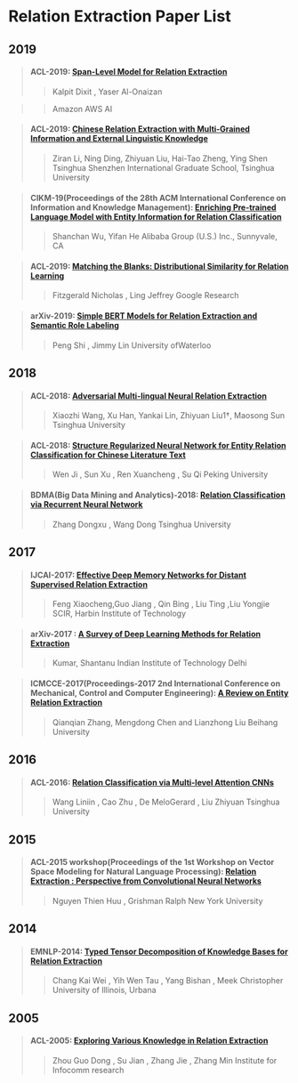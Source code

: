 # Relation Extraction Paper List

## 2019

>#### ACL-2019: [Span-Level Model for Relation Extraction](./paper/SLM-ACL-19.pdf)
>>Kalpit Dixit , Yaser Al-Onaizan 

>>Amazon AWS AI


>#### ACL-2019: [Chinese Relation Extraction with Multi-Grained Information and External Linguistic Knowledge](./paper/CRE-ACL-2019.pdf)
>>Ziran Li, Ning Ding, Zhiyuan Liu, Hai-Tao Zheng, Ying Shen
>>Tsinghua Shenzhen International Graduate School, Tsinghua University

>#### CIKM-19(Proceedings of the 28th ACM International Conference on Information and Knowledge Management): [Enriching Pre-trained Language Model with Entity Information for Relation Classification](./paper/EPT-CIKM-2019.pdf)
>>Shanchan Wu, Yifan He
>>Alibaba Group (U.S.) Inc., Sunnyvale, CA

>#### ACL-2019: [Matching the Blanks: Distributional Similarity for Relation Learning](./paper/MMBD-ACL-2019.pdf)
>>Fitzgerald Nicholas , Ling Jeffrey
>>Google Research

>#### arXiv-2019: [Simple BERT Models for Relation Extraction and Semantic Role Labeling](./paper/SBM-Arxiv-2019.pdf)
>>Peng Shi , Jimmy Lin
>>University ofWaterloo


## 2018
>#### ACL-2018: [Adversarial Multi-lingual Neural Relation Extraction](./paper/AMN-ACL-2018.pdf)
>>Xiaozhi Wang, Xu Han, Yankai Lin, Zhiyuan Liu1†, Maosong Sun
>>Tsinghua University

>#### ACL-2018: [Structure Regularized Neural Network for Entity Relation Classification for Chinese Literature Text](./paper/SRN-ACL-2018.pdf)
>>Wen Ji , Sun Xu , Ren Xuancheng , Su Qi
>>Peking University

>####  BDMA(Big Data Mining and Analytics)-2018: [Relation Classification via Recurrent Neural Network](./paper/RCR-BDMA-2018.pdf)
>>Zhang Dongxu , Wang Dong
>>Tsinghua University


## 2017
>#### IJCAI-2017: [Effective Deep Memory Networks for Distant Supervised Relation Extraction](./paper/EDM-IJCAI-2017.pdf)
>> Feng Xiaocheng,Guo Jiang , Qin Bing , Liu Ting ,Liu Yongjie
>> SCIR, Harbin Institute of Technology

>#### arXiv-2017 : [A Survey of Deep Learning Methods for Relation Extraction](./paper/ASD-ARXIV-2017.pdf)
>>Kumar, Shantanu
>>Indian Institute of Technology Delhi

>#### ICMCCE-2017(Proceedings-2017 2nd International Conference on Mechanical, Control and Computer Engineering): [A Review on Entity Relation Extraction](./paper/ARE-ICMCCE-2017.pdf)
>>Qianqian Zhang, Mengdong Chen and Lianzhong Liu
>>Beihang University

## 2016
>#### ACL-2016: [Relation Classification via Multi-level Attention CNNs](./paper/RCM-ACL-2016.pdf)
>>Wang Liniin , Cao Zhu , De MeloGerard , Liu Zhiyuan
>> Tsinghua University

## 2015

>#### ACL-2015 workshop(Proceedings of the 1st Workshop on Vector Space Modeling for Natural Language Processing): [Relation Extraction : Perspective from Convolutional Neural Networks](./paper/REP-ACL-2015.pdf)
>>Nguyen Thien Huu , Grishman Ralph
>>New York University


## 2014
>#### EMNLP-2014: [Typed Tensor Decomposition of Knowledge Bases for Relation Extraction](./paper/TTD-EMNLP-2014.pdf)
>>Chang Kai Wei , Yih Wen Tau , Yang Bishan , Meek Christopher
>>University of Illinois, Urbana


## 2005

>#### ACL-2005: [Exploring Various Knowledge in Relation Extraction](./paper/EVK-ACL-2005.pdf)
>>Zhou Guo Dong , Su Jian , Zhang Jie , Zhang Min
>>Institute for Infocomm research
